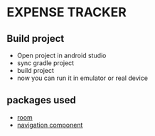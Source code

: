 # EXPENSE TRACKER

## Build project
- Open project in android studio
- sync gradle project
- build project
- now you can run it in emulator or real device

## packages used
- [room](https://developer.android.com/training/data-storage/room)
- [navigation component](https://developer.android.com/guide/navigation/navigation-getting-started)
